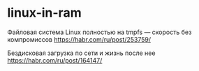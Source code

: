 linux-in-ram
============

Файловая система Linux полностью на tmpfs — скорость без компромиссов
https://habr.com/ru/post/253759/


Бездисковая загрузка по сети и жизнь после нее
<https://habr.com/ru/post/164147/>